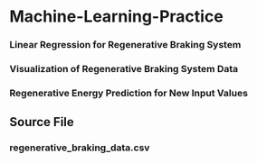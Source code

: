 # Machine-Learning-Practice
### Linear Regression for Regenerative Braking System
### Visualization of Regenerative Braking System Data
### Regenerative Energy Prediction for New Input Values

## Source File
### regenerative_braking_data.csv
